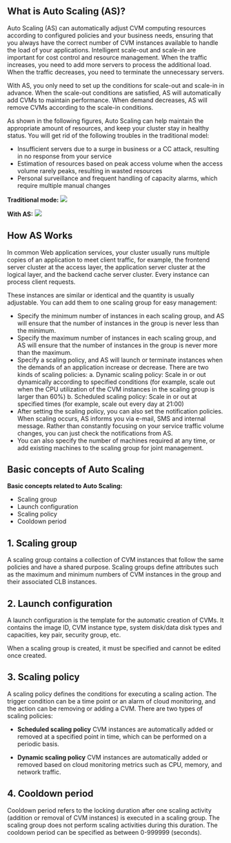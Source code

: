 
## What is Auto Scaling (AS)?
Auto Scaling (AS) can automatically adjust CVM computing resources according to configured policies and your business needs, ensuring that you always have the correct number of CVM instances available to handle the load of your applications. Intelligent scale-out and scale-in are important for cost control and resource management. When the traffic increases, you need to add more servers to process the additional load. When the traffic decreases, you need to terminate the unnecessary servers.

With AS, you only need to set up the conditions for scale-out and scale-in in advance. When the scale-out conditions are satisfied, AS will automatically add CVMs to maintain performance. When demand decreases, AS will remove CVMs according to the scale-in conditions. 

As shown in the following figures, Auto Scaling can help maintain the appropriate amount of resources, and keep your cluster stay in healthy status. You will get rid of the following troubles in the traditional model: 
 - Insufficient servers due to a surge in business or a CC attack, resulting in no response from your service
 - Estimation of resources based on peak access volume when the access volume rarely peaks, resulting in wasted resources
 - Personal surveillance and frequent handling of capacity alarms, which require multiple manual changes

**Traditional mode:**
![](https://mc.qcloudimg.com/static/img/92ae76d43c2b490f558490d328b8761a/AS-Product+Introduction%281%29.jpg)

**With AS:**
![](https://mc.qcloudimg.com/static/img/953c495c4b950e98fd6e360d871bf891/AS-Product+Introduction%282%29.jpg)


## How AS Works

In common Web application services, your cluster usually runs multiple copies of an application to meet client traffic, for example, the frontend server cluster at the access layer, the application server cluster at the logical layer, and the backend cache server cluster. Every instance can process client requests.

These instances are similar or identical and the quantity is usually adjustable. You can add them to one scaling group for easy management:

- Specify the minimum number of instances in each scaling group, and AS will ensure that the number of instances in the group is never less than the minimum.
- Specify the maximum number of instances in each scaling group, and AS will ensure that the number of instances in the group is never more than the maximum.
- Specify a scaling policy, and AS will launch or terminate instances when the demands of an application increase or decrease. There are two kinds of scaling policies:
   a. Dynamic scaling policy: Scale in or out dynamically according to specified conditions (for example, scale out when the CPU utilization of the CVM instances in the scaling group is larger than 60%)
   b. Scheduled scaling policy: Scale in or out at specified times (for example, scale out every day at 21:00) 
- After setting the scaling policy, you can also set the notification policies. When scaling occurs, AS informs you via e-mail, SMS and internal message. Rather than constantly focusing on your service traffic volume changes, you can just check the notifications from AS.
- You can also specify the number of machines required at any time, or add existing machines to the scaling group for joint management.

## Basic concepts of Auto Scaling

**Basic concepts related to Auto Scaling:**

- Scaling group
- Launch configuration
- Scaling policy
- Cooldown period


## 1. Scaling group
A scaling group contains a collection of CVM instances that follow the same policies and have a shared purpose. Scaling groups define attributes such as the maximum and minimum numbers of CVM instances in the group and their associated CLB instances.

## 2. Launch configuration
A launch configuration is the template for the automatic creation of CVMs. It contains the image ID, CVM instance type, system disk/data disk types and capacities, key pair, security group, etc.

When a scaling group is created, it must be specified and cannot be edited once created.

## 3. Scaling policy
A scaling policy defines the conditions for executing a scaling action. The trigger condition can be a time point or an alarm of cloud monitoring, and the action can be removing or adding a CVM.
There are two types of scaling policies:

- **Scheduled scaling policy**
CVM instances are automatically added or removed at a specified point in time, which can be performed on a periodic basis.

- **Dynamic scaling policy**
CVM instances are automatically added or removed based on cloud monitoring metrics such as CPU, memory, and network traffic.

## 4. Cooldown period
Cooldown period refers to the locking duration after one scaling activity (addition or removal of CVM instances) is executed in a scaling group. The scaling group does not perform scaling activities during this duration. The cooldown period can be specified as between 0-999999 (seconds).
